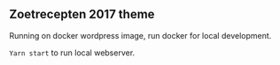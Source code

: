 ## Zoetrecepten 2017 theme

Running on docker wordpress image, run docker for local development. 

`Yarn start` to run local webserver. 